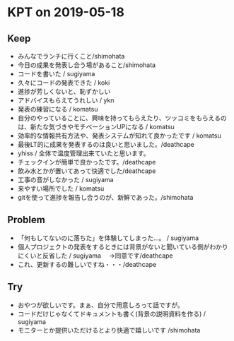 # KPT on 2019-05-18

## Keep

- みんなでランチに行くこと/shimohata
- 今日の成果を発表し合う場があること/shimohata
- コードを書いた / sugiyama
- 久々にコードの発表できた / koki
- 進捗が芳しくないと、恥ずかしい
- アドバイスもらえてうれしい / ykn
- 発表の練習になる / komatsu
- 自分のやっていることに、興味を持ってもらえたり、ツッコミをもらえるのは、新たな気づきやモチベーションUPになる / komatsu
- 効率的な情報共有方法や、発表システムが知れて良かったです / komatsu
- 最後LT的に成果を発表するのは良いと思いました。/deathcape
- yhiss / 全体で温度管理出来ていたと思います。
- チェックインが簡単で良かったです。/deathcape
- 飲み水とかが置いてあって快適でした/deathcape
- 工事の音がしなかった / sugiyama
- 来やすい場所でした / komatsu
- gitを使って進捗を報告し合うのが、新鮮であった。/shimohata

## Problem

- 「何もしてないのに落ちた」を体験してしまった…。 / sugiyama
- 個人プロジェクトの発表をするときには背景がないと聞いている側がわかりにくいと反省した / sugiyama
　→同意です/deathcape
- これ、更新するの難しいですね・・・/deathcape


## Try

- おやつが欲しいです。まぁ、自分で用意しろって話ですが。 
- コードだけじゃなくてドキュメントも書く(背景の説明資料を作る) / sugiyama
- モニターとか提供いただけるとより快適で嬉しいです /shimohata
